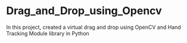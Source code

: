 # Drag_and_Drop_using_Opencv
In this project, created a virtual drag and drop using OpenCV and Hand Tracking Module library in Python 
